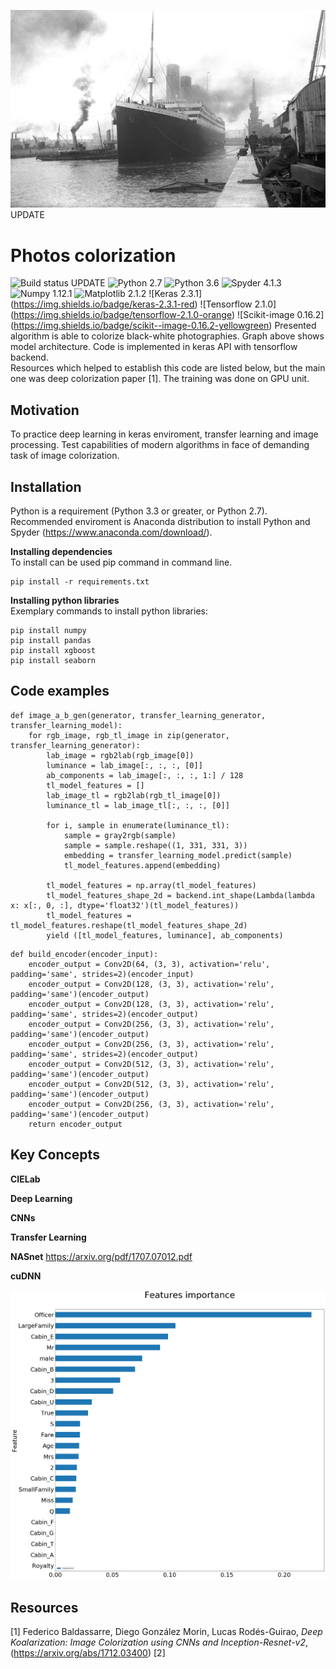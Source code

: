 ![Titanic harbor](https://github.com/bluejurand/Titanic-python/blob/master/images/Titanic_harbor.jpg)  UPDATE
# Photos colorization
![Build status](https://travis-ci.org/bluejurand/Titanic-python.svg?branch=master) UPDATE
![Python 2.7](https://img.shields.io/badge/python-2.7-blue.svg) 
![Python 3.6](https://img.shields.io/badge/python-3.3-blue.svg) 
![Spyder 4.1.3](https://img.shields.io/badge/spyder-4.1.3-black)
![Numpy 1.12.1](https://img.shields.io/badge/numpy-1.12.1-yellow.svg) 
![Matplotlib 2.1.2](https://img.shields.io/badge/matplotlib-2.1.2-blue.svg) 
![Keras 2.3.1] (https://img.shields.io/badge/keras-2.3.1-red)
![Tensorflow 2.1.0] (https://img.shields.io/badge/tensorflow-2.1.0-orange)
![Scikit-image 0.16.2] (https://img.shields.io/badge/scikit--image-0.16.2-yellowgreen)
Presented algorithm is able to colorize black-white photographies. Graph above shows model architecture. Code is implemented in keras API with tensorflow backend.  
Resources which helped to establish this code are listed below, but the main one was deep colorization paper [1].
The training was done on GPU unit.

## Motivation

To practice deep learning in keras enviroment, transfer learning and image processing.
Test capabilities of modern algorithms in face of demanding task of image colorization.

## Installation

Python is a requirement (Python 3.3 or greater, or Python 2.7). Recommended enviroment is Anaconda distribution to install Python and Spyder (https://www.anaconda.com/download/).

__Installing dependencies__  
To install can be used pip command in command line.  
  
	pip install -r requirements.txt

__Installing python libraries__  
Exemplary commands to install python libraries:
 
	pip install numpy  
	pip install pandas  
	pip install xgboost  
	pip install seaborn 
	
## Code examples

	def image_a_b_gen(generator, transfer_learning_generator, transfer_learning_model):
		for rgb_image, rgb_tl_image in zip(generator, transfer_learning_generator):
			lab_image = rgb2lab(rgb_image[0])
			luminance = lab_image[:, :, :, [0]]
			ab_components = lab_image[:, :, :, 1:] / 128
			tl_model_features = []
			lab_image_tl = rgb2lab(rgb_tl_image[0])
			luminance_tl = lab_image_tl[:, :, :, [0]]

			for i, sample in enumerate(luminance_tl):
				sample = gray2rgb(sample)
				sample = sample.reshape((1, 331, 331, 3))
				embedding = transfer_learning_model.predict(sample)
				tl_model_features.append(embedding)

			tl_model_features = np.array(tl_model_features)
			tl_model_features_shape_2d = backend.int_shape(Lambda(lambda x: x[:, 0, :], dtype='float32')(tl_model_features))
			tl_model_features = tl_model_features.reshape(tl_model_features_shape_2d)
			yield ([tl_model_features, luminance], ab_components) 
<!-- -->
	def build_encoder(encoder_input):
		encoder_output = Conv2D(64, (3, 3), activation='relu', padding='same', strides=2)(encoder_input)
		encoder_output = Conv2D(128, (3, 3), activation='relu', padding='same')(encoder_output)
		encoder_output = Conv2D(128, (3, 3), activation='relu', padding='same', strides=2)(encoder_output)
		encoder_output = Conv2D(256, (3, 3), activation='relu', padding='same')(encoder_output)
		encoder_output = Conv2D(256, (3, 3), activation='relu', padding='same', strides=2)(encoder_output)
		encoder_output = Conv2D(512, (3, 3), activation='relu', padding='same')(encoder_output)
		encoder_output = Conv2D(512, (3, 3), activation='relu', padding='same')(encoder_output)
		encoder_output = Conv2D(256, (3, 3), activation='relu', padding='same')(encoder_output)
		return encoder_output

## Key Concepts
__CIELab__

__Deep Learning__

__CNNs__

__Transfer Learning__

__NASnet__
https://arxiv.org/pdf/1707.07012.pdf

__cuDNN__
  
![Features importance](https://github.com/bluejurand/Titanic-python/blob/master/images/Features%20importance.png)

## Resources
[1] Federico Baldassarre, Diego González Morin, Lucas Rodés-Guirao, *Deep Koalarization: Image Colorization using CNNs and Inception-Resnet-v2*,
(https://arxiv.org/abs/1712.03400)
[2]